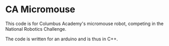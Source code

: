 # CA Micromouse

This code is for Columbus Academy's micromouse robot, competing in the National Robotics Challenge.

The code is written for an arduino and is thus in C++.
